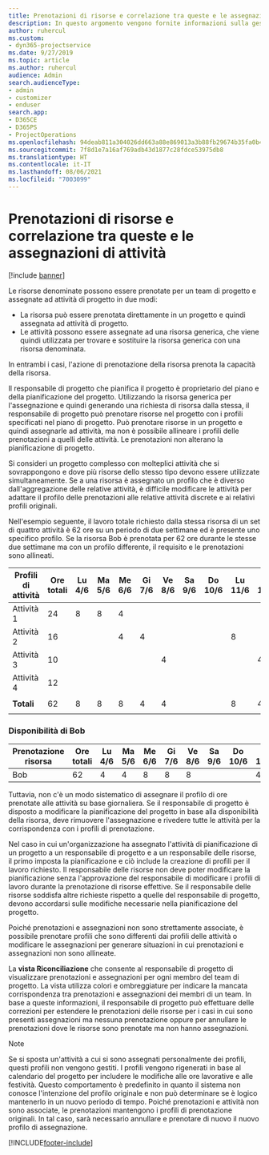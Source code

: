 ```yaml
---
title: Prenotazioni di risorse e correlazione tra queste e le assegnazioni di attività
description: In questo argomento vengono fornite informazioni sulla gestione di risorse denominate, prenotazioni di risorse e assegnazioni di attività e sulla correlazione tra le stesse.
author: ruhercul
ms.custom:
- dyn365-projectservice
ms.date: 9/27/2019
ms.topic: article
ms.author: ruhercul
audience: Admin
search.audienceType:
- admin
- customizer
- enduser
search.app:
- D365CE
- D365PS
- ProjectOperations
ms.openlocfilehash: 94deab811a304026dd663a88e869013a3b88fb29674b35fa0b40fa68f8c5ea62
ms.sourcegitcommit: 7f8d1e7a16af769adb43d1877c28fdce53975db8
ms.translationtype: HT
ms.contentlocale: it-IT
ms.lasthandoff: 08/06/2021
ms.locfileid: "7003099"
---
```

# <a name="resource-bookings-and-how-they-relate-to-task-assignments"></a>Prenotazioni di risorse e correlazione tra queste e le assegnazioni di attività

[!include [banner](../includes/psa-now-project-operations.md)]

Le risorse denominate possono essere prenotate per un team di progetto e assegnate ad attività di progetto in due modi:

- La risorsa può essere prenotata direttamente in un progetto e quindi assegnata ad attività di progetto.
- Le attività possono essere assegnate ad una risorsa generica, che viene quindi utilizzata per trovare e sostituire la risorsa generica con una risorsa denominata. 

In entrambi i casi, l'azione di prenotazione della risorsa prenota la capacità della risorsa.

Il responsabile di progetto che pianifica il progetto è proprietario del piano e della pianificazione del progetto. Utilizzando la risorsa generica per l'assegnazione e quindi generando una richiesta di risorsa dalla stessa, il responsabile di progetto può prenotare risorse nel progetto con i profili specificati nel piano di progetto. Può prenotare risorse in un progetto e quindi assegnarle ad attività, ma non è possibile allineare i profili delle prenotazioni a quelli delle attività. Le prenotazioni non alterano la pianificazione di progetto.

Si consideri un progetto complesso con molteplici attività che si sovrappongono e dove più risorse dello stesso tipo devono essere utilizzate simultaneamente. Se a una risorsa è assegnato un profilo che è diverso dall'aggregazione delle relative attività, è difficile modificare le attività per adattare il profilo delle prenotazioni alle relative attività discrete e ai relativi profili originali.

Nell'esempio seguente, il lavoro totale richiesto dalla stessa risorsa di un set di quattro attività è 62 ore su un periodo di due settimane ed è presente uno specifico profilo. Se la risorsa Bob è prenotata per 62 ore durante le stesse due settimane ma con un profilo differente, il requisito e le prenotazioni sono allineati.

| **Profili di attività**    | **Ore totali** | Lu 4/6 | Ma 5/6 | Me 6/6 | Gi 7/6 | Ve 8/6 | Sa 9/6 | Do 10/6 | Lu 11/6 | Ma 12/6 | Me 13/6 | Gi 14/6 | Ve 15/6 |
|----------------------|-----------------|--------|--------|--------|--------|--------|--------|---------|---------|---------|---------|---------|---------|
| Attività 1               | 24              | 8      | 8      | 4      |        |        |        |         |         |         | 4       |         |         |
| Attività 2               | 16              |        |        | 4      | 4      |        |        |         | 8       |         |         |         |         |
| Attività 3               | 10              |        |        |        |        | 4      |        |         |         | 4       |         | 2       |         |
| Attività 4               | 12              |        |        |        |        |        |        |         |         |         | 4       |         | 8       |
|                      |                 |        |        |        |        |        |        |         |         |         |         |         |         |
| **Totali**           | 62              | 8      | 8      | 8      | 4      | 4      |        |         | 8       | 4       | 8       | 2       | 8       |
|                      |                 |        |        |        |        |        |        |         |         |         |         |

### <a name="bobs-availability"></a>Disponibilità di Bob
| **Prenotazione risorsa** | **Ore totali** | Lu 4/6 | Ma 5/6 | Me 6/6 | Gi 7/6 | Ve 8/6 | Sa 9/6 | Do 10/6 | Lu 11/6 | Ma 12/6 | Me 13/6 | Gi 14/6 | Ve 15/6 |
|------------------------|-----------------|--------|--------|--------|--------|--------|--------|---------|---------|---------|---------|---------|---------|
| Bob                    | 62              | 4      | 4      | 8      | 8      | 8      |        |         | 4       | 4       | 8       | 8       | 6       |

Tuttavia, non c'è un modo sistematico di assegnare il profilo di ore prenotate alle attività su base giornaliera. Se il responsabile di progetto è disposto a modificare la pianificazione del progetto in base alla disponibilità della risorsa, deve rimuovere l'assegnazione e rivedere tutte le attività per la corrispondenza con i profili di prenotazione.

Nel caso in cui un'organizzazione ha assegnato l'attività di pianificazione di un progetto a un responsabile di progetto e a un responsabile delle risorse, il primo imposta la pianificazione e ciò include la creazione di profili per il lavoro richiesto. Il responsabile delle risorse non deve poter modificare la pianificazione senza l'approvazione del responsabile di modificare i profili di lavoro durante la prenotazione di risorse effettive. Se il responsabile delle risorse soddisfa altre richieste rispetto a quelle del responsabile di progetto, devono accordarsi sulle modifiche necessarie nella pianificazione del progetto.

Poiché prenotazioni e assegnazioni non sono strettamente associate, è possibile prenotare profili che sono differenti dai profili delle attività o modificare le assegnazioni per generare situazioni in cui prenotazioni e assegnazioni non sono allineate.

La **vista Riconciliazione** che consente al responsabile di progetto di visualizzare prenotazioni e assegnazioni per ogni membro del team di progetto. La vista utilizza colori e ombreggiature per indicare la mancata corrispondenza tra prenotazioni e assegnazioni dei membri di un team. In base a queste informazioni, il responsabile di progetto può effettuare delle correzioni per estendere le prenotazioni delle risorse per i casi in cui sono presenti assegnazioni ma nessuna prenotazione oppure per annullare le prenotazioni dove le risorse sono prenotate ma non hanno assegnazioni.

> [!NOTE]
> Se si sposta un'attività a cui si sono assegnati personalmente dei profili, questi profili non vengono gestiti. I profili vengono rigenerati in base al calendario del progetto per includere le modifiche alle ore lavorative e alle festività. Questo comportamento è predefinito in quanto il sistema non conosce l'intenzione del profilo originale e non può determinare se è logico mantenerlo in un nuovo periodo di tempo. Poiché prenotazioni e attività non sono associate, le prenotazioni mantengono i profili di prenotazione originali. In tal caso, sarà necessario annullare e prenotare di nuovo il nuovo profilo di assegnazione.



[!INCLUDE[footer-include](../includes/footer-banner.md)]